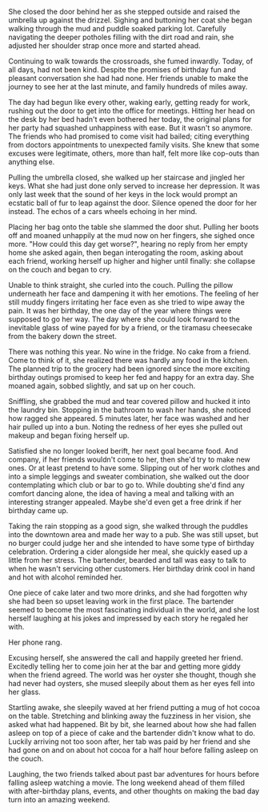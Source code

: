 She closed the door behind her as she stepped outside and raised the
umbrella up against the drizzel. Sighing and buttoning her coat she
began walking through the mud and puddle soaked parking lot. Carefully
navigating the deeper potholes filling with the dirt road and rain, she
adjusted her shoulder strap once more and started ahead. 

Continuing to walk towards the crossroads, she fumed inwardly. Today, of
all days, had not been kind. Despite the promises of birthday fun and
pleasant conversation she had had none. Her friends unable to make the
journey to see her at the last minute, and family hundreds of miles
away. 

The day had begun like every other, waking early, getting ready for
work, rushing out the door to get into the office for meetings.
Hitting her head on the desk by her bed hadn't even bothered her today,
the original plans for her party had squashed unhappiness with ease. But
it wasn't so anymore. The friends who had promised to come visit had
bailed; citing everything from doctors appointments to unexpected family
visits. She knew that some excuses were legitimate, others, more than
half, felt more like cop-outs than anything else. 

Pulling the umbrella closed, she walked up her staircase and jingled her
keys. What she had just done only served to increase her depression. It
was only last week that the sound of her keys in the lock would prompt
an ecstatic ball of fur to leap against the door. Silence opened the
door for her instead. The echos of a cars wheels echoing in her mind.

Placing her bag onto the table she slammed the door shut. Pulling her
boots off and moaned unhappily at the mud now on her fingers, she sighed
once more. "How could this day get worse?", hearing no reply from her
empty home she asked again, then began interogating the room, asking
about each friend, working herself up higher and higher until finally:
she collapse on the couch and began to cry.

Unable to think straight, she curled into the couch. Pulling the pillow
underneath her face and dampening it with her emotions. The feeling of
her still muddy fingers irritating her face even as she tried to wipe
away the pain. It was her birthday, the one day of the year where things
were supposed to go her way. The day where she could look forward to the
inevitable glass of wine payed for by a friend, or the tiramasu
cheesecake from the bakery down the street. 

There was nothing this year. No wine in the fridge. No cake from a
friend. Come to think of it, she realized there was hardly any food in
the kitchen. The planned trip to the grocery had been ignored since the
more exciting birthday outings promised to keep her fed and happy for an
extra day. She moaned again, sobbed slightly, and sat up on her couch. 

Sniffling, she grabbed the mud and tear covered pillow and hucked it
into the laundry bin. Stopping in the bathroom to wash her hands, she
noticed how ragged she appeared. 5 minutes later, her face was washed
and her hair pulled up into a bun. Noting the redness of her eyes she
pulled out makeup and began fixing herself up. 

Satisfied she no longer looked berift, her next goal became food. And
company, if her friends wouldn't come to her, then she'd try to make new
ones. Or at least pretend to have some. Slipping out of her work clothes
and into a simple leggings and sweater combination, she walked out the
door contemplating which club or bar to go to. While doubting she'd
find any comfort dancing alone, the idea of having a meal and talking
with an interesting stranger appealed. Maybe she'd even get a free drink
if her birthday came up. 

Taking the rain stopping as a good sign, she walked through the puddles
into the downtown area and made her way to a pub. She was still upset,
but no burger could judge her and she intended to have some type of
birthday celebration. Ordering a cider alongside her meal, she quickly
eased up a little from her stress. The bartender, bearded and tall was
easy to talk to when he wasn't servicing other customers. Her birthday
drink cool in hand and hot with alcohol reminded her. 

One piece of cake later and two more drinks, and she had forgotten why
she had been so upset leaving work in the first place. The bartender
seemed to become the most fascinating individual in the world, and she
lost herself laughing at his jokes and impressed by each story he
regaled her with. 

Her phone rang. 

Excusing herself, she answered the call and happily greeted her friend.
Excitedly telling her to come join her at the bar and getting more giddy
when the friend agreed. The world was her oyster she thought, though she
had never had oysters, she mused sleepily about them as her eyes fell
into her glass. 

Startling awake, she sleepily waved at her friend putting a mug of hot
cocoa on the table. Stretching and blinking away the fuzziness in her
vision, she asked what had happened. Bit by bit, she learned about how she
had fallen asleep on top of a piece of cake and the bartender didn't
know what to do. Luckily arriving not too soon after, her tab was paid
by her friend and she had gone on and on about hot cocoa for a half hour
before falling asleep on the couch. 

Laughing, the two friends talked about past bar adventures for hours 
before falling asleep watching a movie. The long weekend ahead of them
filled with after-birthday plans, events, and other thoughts on making
the bad day turn into an amazing weekend. 



